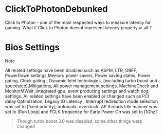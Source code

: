# ClickToPhotonDebunked
Click to Photon - one of the most respected ways to measure latency for gaming. What if Click to Photon doesnt represent latency properly at all ?






# Bios Settings

> [!NOTE] 
> All related settings have been disabled such as  ASPM, LTR, OBFF, PowerDown settings,Memory power savers, Power saving states, Power gating, Clock gating , Dynamic Intel techologies, (excluding turbo boost and speedstep),Mitigations, All power management settings, MachineCheck and MonitorMWait ,Integrated gpu, event producing settings and watch dog settings.
> All related settings have been enabled or changed such as PCI delay Optimization, Legacy IO Latency , Interrupt redirection mode selection was set to [fixed priority], automatic overclock, AP threads Idle manner was set to [Run Loop] and FCLK frequency for Early Power On was set to [1Ghz]
> 

> Though turbo boost 3.0 was disabled, some other things were changed
